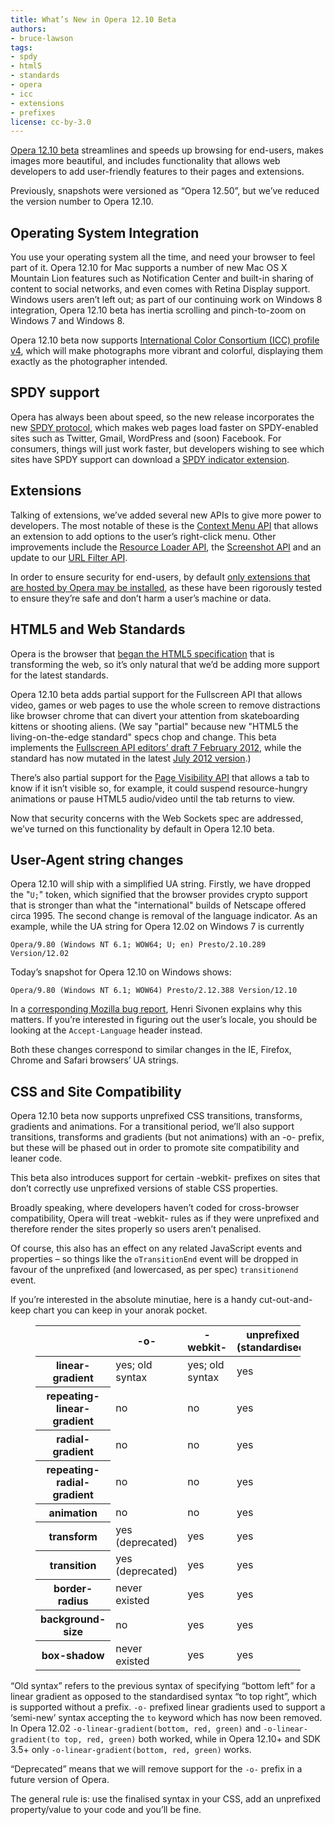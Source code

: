 ```yaml
---
title: What’s New in Opera 12.10 Beta
authors:
- bruce-lawson
tags:
- spdy
- html5
- standards
- opera
- icc
- extensions
- prefixes
license: cc-by-3.0
---
```


[Opera 12.10 beta](https://www.opera.com/browser/next/) streamlines and speeds up browsing for end-users, makes images more beautiful, and includes functionality that allows web developers to add user-friendly features to their pages and extensions.

Previously, snapshots were versioned as “Opera 12.50”, but we’ve reduced the version number to Opera 12.10.

## Operating System Integration

You use your operating system all the time, and need your browser to feel part of it. Opera 12.10 for Mac supports a number of new Mac OS X Mountain Lion features such as Notification Center and built-in sharing of content to social networks, and even comes with Retina Display support. Windows users aren’t left out; as part of our continuing work on Windows 8 integration, Opera 12.10 beta has inertia scrolling and pinch-to-zoom on Windows 7 and Windows 8.

Opera 12.10 beta now supports [International Color Consortium (ICC) profile v4](http://www.color.org/version4html.xalter), which will make photographs more vibrant and colorful, displaying them exactly as the photographer intended.

## SPDY support

Opera has always been about speed, so the new release incorporates the new [SPDY protocol](http://en.wikipedia.org/wiki/SPDY), which makes web pages load faster on SPDY-enabled sites such as Twitter, Gmail, WordPress and (soon) Facebook. For consumers, things will just work faster, but developers wishing to see which sites have SPDY support can download a [SPDY indicator extension](https://addons.opera.com/de/extensions/details/spdy-indicator/).

## Extensions

Talking of extensions, we’ve added several new APIs to give more power to developers. The most notable of these is the [Context Menu API](https://dev.opera.com/articles/view/extensions-api-contextmenu/) that allows an extension to add options to the user’s right-click menu. Other improvements include the [Resource Loader API](https://dev.opera.com/articles/view/extensions-api-resourceloader/), the [Screenshot API](https://dev.opera.com/articles/view/extensions-api-screenshot/) and an update to our [URL Filter API](https://dev.opera.com/articles/view/extensions-api-urlfilter/).

In order to ensure security for end-users, by default [only extensions that are hosted by Opera may be installed](http://my.opera.com/desktopteam/blog/2012/09/06/increased-security-when-installing-extensions), as these have been rigorously tested to ensure they’re safe and don’t harm a user’s machine or data.

## HTML5 and Web Standards

Opera is the browser that [began the HTML5 specification](https://html.spec.whatwg.org/multipage/introduction.html#history-1) that is transforming the web, so it’s only natural that we’d be adding more support for the latest standards.

Opera 12.10 beta adds partial support for the Fullscreen API that allows video, games or web pages to use the whole screen to remove distractions like browser chrome that can divert your attention from skateboarding kittens or shooting aliens. (We say "partial" because new "HTML5 the living-on-the-edge standard" specs chop and change. This beta implements the [Fullscreen API editors’ draft 7 February 2012](http://dvcs.w3.org/hg/fullscreen/raw-file/529a67b8d9f3/Overview.html), while the standard has now mutated in the latest [July 2012 version](http://dvcs.w3.org/hg/fullscreen/raw-file/tip/Overview.html).)

There’s also partial support for the [Page Visibility API](http://www.w3.org/TR/page-visibility/) that allows a tab to know if it isn’t visible so, for example, it could suspend resource-hungry animations or pause HTML5 audio/video until the tab returns to view.

Now that security concerns with the Web Sockets spec are addressed, we’ve turned on this functionality by default in Opera 12.10 beta.

## User-Agent string changes

Opera 12.10 will ship with a simplified UA string. Firstly, we have dropped the "`U;`" token, which signified that the browser provides crypto support that is stronger than what the "international" builds of Netscape offered circa 1995. The second change is removal of the language indicator. As an example, while the UA string for Opera 12.02 on Windows 7 is currently

	Opera/9.80 (Windows NT 6.1; WOW64; U; en) Presto/2.10.289 Version/12.02

Today’s snapshot for Opera 12.10 on Windows shows:

	Opera/9.80 (Windows NT 6.1; WOW64) Presto/2.12.388 Version/12.10

In a [corresponding Mozilla bug report](https://bugzilla.mozilla.org/show_bug.cgi?id=572656#c0), Henri Sivonen explains why this matters. If you’re interested in figuring out the user’s locale, you should be looking at the `Accept-Language` header instead.

Both these changes correspond to similar changes in the IE, Firefox, Chrome and Safari browsers’ UA strings.

## CSS and Site Compatibility

Opera 12.10 beta now supports unprefixed CSS transitions, transforms, gradients and animations. For a transitional period, we’ll also support transitions, transforms and gradients (but not animations) with an -o- prefix, but these will be phased out in order to promote site compatibility and leaner code.

This beta also introduces support for certain -webkit- prefixes on sites that don’t correctly use unprefixed versions of stable CSS properties.

Broadly speaking, where developers haven’t coded for cross-browser compatibility, Opera will treat -webkit- rules as if they were unprefixed and therefore render the sites properly so users aren’t penalised.

Of course, this also has an effect on any related JavaScript events and properties – so things like the `oTransitionEnd` event will be dropped in favour of the unprefixed (and lowercased, as per spec) `transitionend` event.

If you’re interested in the absolute minutiae, here is a handy cut-out-and-keep chart you can keep in your anorak pocket.

<figure block="figure">
<table>
 <thead>
	<tr>
		<th></th>
		<th id="prefixesColHdr2">-o-</th>
		<th id="prefixesColHdr3">-webkit-</th>
		<th id="prefixesColHdr4">unprefixed (standardised)</th>
	</tr>
 </thead>
 <tbody>
	<tr>
		<th id="prefixesRowHdr2">linear-gradient</th>
		<td headers="prefixesColHdr2 prefixesRowHdr2">yes; old syntax</td>
		<td headers="prefixesColHdr3 prefixesRowHdr2">yes; old syntax</td>
		<td headers="prefixesColHdr4 prefixesRowHdr2">yes</td>
	</tr>
	<tr>
		<th id="prefixesRowHdr2">repeating-linear-gradient</th>
		<td headers="prefixesColHdr2 prefixesRowHdr2">no</td>
		<td headers="prefixesColHdr3 prefixesRowHdr2">no</td>
		<td headers="prefixesColHdr4 prefixesRowHdr2">yes</td>
	</tr>
	<tr>
		<th id="prefixesRowHdr2">radial-gradient</th>
		<td headers="prefixesColHdr2 prefixesRowHdr2">no</td>
		<td headers="prefixesColHdr3 prefixesRowHdr2">no</td>
		<td headers="prefixesColHdr4 prefixesRowHdr2">yes</td>
	</tr>
	<tr>
		<th id="prefixesRowHdr2">repeating-radial-gradient</th>
		<td headers="prefixesColHdr2 prefixesRowHdr2">no</td>
		<td headers="prefixesColHdr3 prefixesRowHdr2">no</td>
		<td headers="prefixesColHdr4 prefixesRowHdr2">yes</td>
	</tr>
	<tr>
		<th id="prefixesRowHdr3">animation</th>
		<td headers="prefixesColHdr2 prefixesRowHdr3">no</td>
		<td headers="prefixesColHdr3 prefixesRowHdr3">no</td>
		<td headers="prefixesColHdr4 prefixesRowHdr3">yes</td>
	</tr>
	<tr>
		<th id="prefixesRowHdr4">transform</th>
		<td headers="prefixesColHdr2 prefixesRowHdr4">yes (deprecated)</td>
		<td headers="prefixesColHdr3 prefixesRowHdr4">yes</td>
		<td headers="prefixesColHdr4 prefixesRowHdr4">yes</td>
	</tr>
	<tr>
		<th id="prefixesRowHdr5">transition</th>
		<td headers="prefixesColHdr2 prefixesRowHdr5">yes (deprecated)</td>
		<td headers="prefixesColHdr3 prefixesRowHdr5">yes</td>
		<td headers="prefixesColHdr4 prefixesRowHdr5">yes</td>
	</tr>
	<tr>
		<th id="prefixesRowHdr6">border-radius</th>
		<td headers="prefixesColHdr2 prefixesRowHdr6">never existed</td>
		<td headers="prefixesColHdr3 prefixesRowHdr6">yes</td>
		<td headers="prefixesColHdr4 prefixesRowHdr6">yes</td>
	</tr>
	<tr>
		<th id="prefixesRowHdr7">background-size</th>
		<td headers="prefixesColHdr2 prefixesRowHdr7">no</td>
		<td headers="prefixesColHdr3 prefixesRowHdr7">yes</td>
		<td headers="prefixesColHdr4 prefixesRowHdr7">yes</td>
	</tr>
	<tr>
		<th id="prefixesRowHdr8">box-shadow</th>
		<td headers="prefixesColHdr2 prefixesRowHdr8">never existed</td>
		<td headers="prefixesColHdr3 prefixesRowHdr8">yes</td>
		<td headers="prefixesColHdr4 prefixesRowHdr8">yes</td>
	</tr>
 </tbody>
</table>
</figure>

“Old syntax” refers to the previous syntax of specifying “bottom left” for a linear gradient as opposed to the standardised syntax “to top right”, which is supported without a prefix. `-o-` prefixed linear gradients used to support a ‘semi-new’ syntax accepting the `to` keyword which has now been removed. In Opera 12.02 `-o-linear-gradient(bottom, red, green)` and `-o-linear-gradient(to top, red, green)` both worked, while in Opera 12.10+ and SDK 3.5+ only `-o-linear-gradient(bottom, red, green)` works.

“Deprecated” means that we will remove support for the `-o-` prefix in a future version of Opera.

The general rule is: use the finalised syntax in your CSS, add an unprefixed property/value to your code and you’ll be fine.
